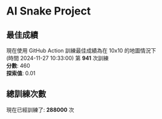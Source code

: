 
# AI Snake Project

## **最佳成績**
現在使用 GitHub Action 訓練最佳成績為在 10x10 的地圖情況下  
(時間 2024-11-27 10:33:00) 第 **941** 次訓練  
**分數**: 460  
**探索值**: 0.01

## 總訓練次數
現在已經訓練了: **288000** 次
